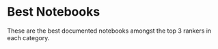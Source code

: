# Best Notebooks

These are the best documented notebooks amongst the top 3 rankers in each category. 
